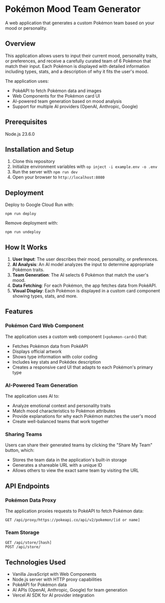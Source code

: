# Pokémon Mood Team Generator

A web application that generates a custom Pokémon team based on your mood or personality.

## Overview

This application allows users to input their current mood, personality traits, or preferences, and receive a carefully curated team of 6 Pokémon that match their input. Each Pokémon is displayed with detailed information including types, stats, and a description of why it fits the user's mood.

The application uses:
- PokéAPI to fetch Pokémon data and images
- Web Components for the Pokémon card UI
- AI-powered team generation based on mood analysis
- Support for multiple AI providers (OpenAI, Anthropic, Google)

## Prerequisites

Node.js 23.6.0

## Installation and Setup

1. Clone this repository
2. Initialize environment variables with `op inject -i example.env -o .env`
3. Run the server with `npm run dev`
4. Open your browser to `http://localhost:8080`

## Deployment

Deploy to Google Cloud Run with:

```
npm run deploy
```

Remove deployment with:

```
npm run undeploy
```

## How It Works

1. **User Input**: The user describes their mood, personality, or preferences.
2. **AI Analysis**: An AI model analyzes the input to determine appropriate Pokémon traits.
3. **Team Generation**: The AI selects 6 Pokémon that match the user's mood.
4. **Data Fetching**: For each Pokémon, the app fetches data from PokéAPI.
5. **Visual Display**: Each Pokémon is displayed in a custom card component showing types, stats, and more.

## Features

### Pokémon Card Web Component

The application uses a custom web component (`<pokemon-card>`) that:
- Fetches Pokémon data from PokéAPI
- Displays official artwork
- Shows type information with color coding
- Includes key stats and Pokédex description
- Creates a responsive card UI that adapts to each Pokémon's primary type

### AI-Powered Team Generation

The application uses AI to:
- Analyze emotional context and personality traits
- Match mood characteristics to Pokémon attributes
- Provide explanations for why each Pokémon matches the user's mood
- Create well-balanced teams that work together

### Sharing Teams

Users can share their generated teams by clicking the "Share My Team" button, which:
- Stores the team data in the application's built-in storage
- Generates a shareable URL with a unique ID
- Allows others to view the exact same team by visiting the URL

## API Endpoints

### Pokémon Data Proxy

The application proxies requests to PokéAPI to fetch Pokémon data:

```
GET /api/proxy/https://pokeapi.co/api/v2/pokemon/[id or name]
```

### Team Storage

```
GET /api/store/[hash]
POST /api/store/
```

## Technologies Used

- Vanilla JavaScript with Web Components
- Node.js server with HTTP proxy capabilities
- PokéAPI for Pokémon data
- AI APIs (OpenAI, Anthropic, Google) for team generation
- Vercel AI SDK for AI provider integration
